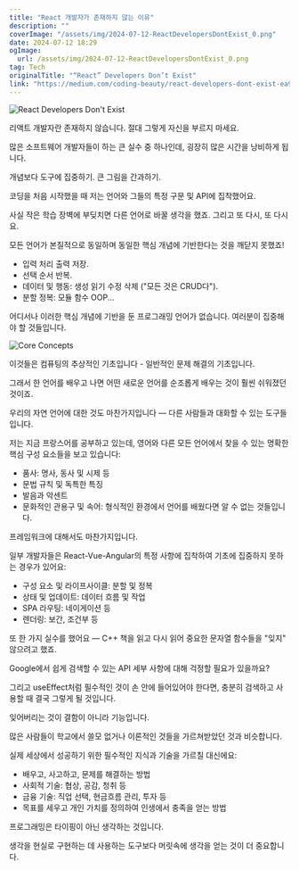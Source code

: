 ```yaml
---
title: "React 개발자가 존재하지 않는 이유"
description: ""
coverImage: "/assets/img/2024-07-12-ReactDevelopersDontExist_0.png"
date: 2024-07-12 18:29
ogImage:
  url: /assets/img/2024-07-12-ReactDevelopersDontExist_0.png
tag: Tech
originalTitle: "“React” Developers Don’t Exist"
link: "https://medium.com/coding-beauty/react-developers-dont-exist-ea9ba9931f46"
---
```


![React Developers Don't Exist](/assets/img/2024-07-12-ReactDevelopersDontExist_0.png)

리액트 개발자란 존재하지 않습니다. 절대 그렇게 자신을 부르지 마세요.

많은 소프트웨어 개발자들이 하는 큰 실수 중 하나인데, 굉장히 많은 시간을 낭비하게 됩니다.

개념보다 도구에 집중하기. 큰 그림을 간과하기.

<div class="content-ad"></div>

코딩을 처음 시작했을 때 저는 언어와 그들의 특정 구문 및 API에 집착했어요.

사실 작은 학습 장벽에 부딪치면 다른 언어로 바꿀 생각을 했죠. 그리고 또 다시, 또 다시요.

모든 언어가 본질적으로 동일하며 동일한 핵심 개념에 기반한다는 것을 깨닫지 못했죠!

- 입력 처리 출력 저장.
- 선택 순서 반복.
- 데이터 및 행동: 생성 읽기 수정 삭제 ("모든 것은 CRUD다").
- 분할 정복: 모듈 함수 OOP...

<div class="content-ad"></div>

어디서나 이러한 핵심 개념에 기반을 둔 프로그래밍 언어가 없습니다. 여러분이 집중해야 할 것들입니다.

![Core Concepts](/assets/img/2024-07-12-ReactDevelopersDontExist_1.png)

이것들은 컴퓨팅의 추상적인 기초입니다 - 일반적인 문제 해결의 기초입니다.

그래서 한 언어를 배우고 나면 어떤 새로운 언어를 순조롭게 배우는 것이 훨씬 쉬워졌던 것이죠.

<div class="content-ad"></div>

우리의 자연 언어에 대한 것도 마찬가지입니다 — 다른 사람들과 대화할 수 있는 도구들입니다.

저는 지금 프랑스어를 공부하고 있는데, 영어와 다른 모든 언어에서 찾을 수 있는 명확한 핵심 구성 요소들을 보고 있습니다:

- 품사: 명사, 동사 및 시제 등
- 문법 규칙 및 독특한 특징
- 발음과 악센트
- 문화적인 관용구 및 속어: 형식적인 환경에서 언어를 배웠다면 알 수 없는 것들입니다.

프레임워크에 대해서도 마찬가지입니다.

<div class="content-ad"></div>

일부 개발자들은 React-Vue-Angular의 특정 사항에 집착하여 기초에 집중하지 못하는 경우가 있어요:

- 구성 요소 및 라이프사이클: 분할 및 정복
- 상태 및 업데이트: 데이터 흐름 및 작업
- SPA 라우팅: 네이게이션 등
- 렌더링: 보간, 조건부 등

또 한 가지 실수를 했어요 — C++ 책을 읽고 다시 읽어 중요한 문자열 함수들을 "잊지" 않으려고 했죠.

Google에서 쉽게 검색할 수 있는 API 세부 사항에 대해 걱정할 필요가 있을까요?

<div class="content-ad"></div>

그리고 useEffect처럼 필수적인 것이 손 안에 들어있어야 한다면, 충분히 검색하고 사용할 때 결국 그렇게 될 것입니다.

잊어버리는 것이 결함이 아니라 기능입니다.

많은 사람들이 학교에서 쓸모 없거나 이론적인 것들을 가르쳐받았던 것과 비슷합니다.

실제 세상에서 성공하기 위한 필수적인 지식과 기술을 가르칠 대신에요:

<div class="content-ad"></div>

- 배우고, 사고하고, 문제를 해결하는 방법
- 사회적 기술: 협상, 공감, 청취 등
- 금융 기술: 직업 선택, 현금흐름 관리, 투자 등
- 목표를 세우고 개인 가치를 정의하여 인생에서 충족을 얻는 방법

프로그래밍은 타이핑이 아닌 생각하는 것입니다.

생각을 현실로 구현하는 데 사용하는 도구보다 머릿속에 생각을 얻는 것이 더 중요합니다.

